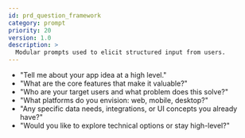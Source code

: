 ```yaml
---
id: prd_question_framework
category: prompt
priority: 20
version: 1.0
description: >
  Modular prompts used to elicit structured input from users.
---
```


- "Tell me about your app idea at a high level."
- "What are the core features that make it valuable?"
- "Who are your target users and what problem does this solve?"
- "What platforms do you envision: web, mobile, desktop?"
- "Any specific data needs, integrations, or UI concepts you already have?"
- "Would you like to explore technical options or stay high-level?"
